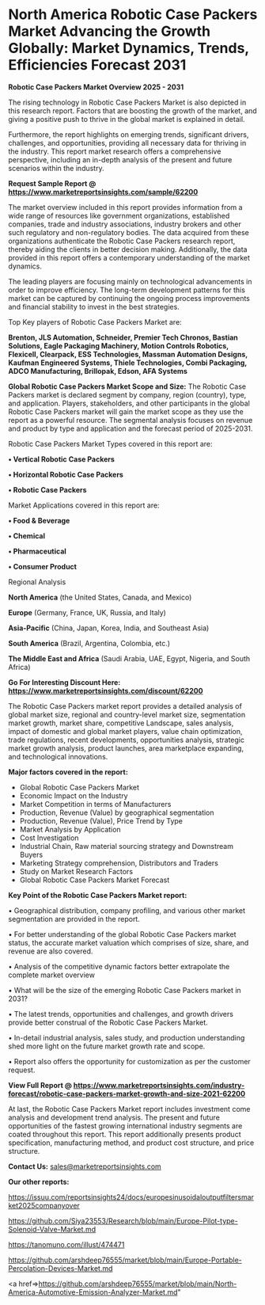 # North America Robotic Case Packers Market Advancing the Growth Globally: Market Dynamics, Trends, Efficiencies Forecast 2031

<Strong> Robotic Case Packers Market Overview 2025 - 2031</strong>

The rising technology in Robotic Case Packers Market is also depicted in this research report. Factors that are boosting the growth of the market, and giving a positive push to thrive in the global market is explained in detail.

Furthermore, the report highlights on emerging trends, significant drivers, challenges, and opportunities, providing all necessary data for thriving in the industry. This report market research offers a comprehensive perspective, including an in-depth analysis of the present and future scenarios within the industry.

<strong>Request Sample Report @ <a href=https://www.marketreportsinsights.com/sample/62200>https://www.marketreportsinsights.com/sample/62200</a></strong>

The market overview included in this report provides information from a wide range of resources like government organizations, established companies, trade and industry associations, industry brokers and other such regulatory and non-regulatory bodies. The data acquired from these organizations authenticate the Robotic Case Packers research report, thereby aiding the clients in better decision making. Additionally, the data provided in this report offers a contemporary understanding of the market dynamics.

The leading players are focusing mainly on technological advancements in order to improve efficiency. The long-term development patterns for this market can be captured by continuing the ongoing process improvements and financial stability to invest in the best strategies.

Top Key players of Robotic Case Packers Market are:

<strong>Brenton, JLS Automation, Schneider, Premier Tech Chronos, Bastian Solutions, Eagle Packaging Machinery, Motion Controls Robotics, Flexicell, Clearpack, ESS Technologies, Massman Automation Designs, Kaufman Engineered Systems, Thiele Technologies, Combi Packaging, ADCO Manufacturing, Brillopak, Edson, AFA Systems</strong>

<strong><b>Global Robotic Case Packers Market Scope and Size:</b></strong>
The Robotic Case Packers market is declared segment by company, region (country), type, and application. Players, stakeholders, and other participants in the global Robotic Case Packers market will gain the market scope as they use the report as a powerful resource. The segmental analysis focuses on revenue and product by type and application and the forecast period of 2025-2031.

Robotic Case Packers Market Types covered in this report are:

<strong>• Vertical Robotic Case Packers

• Horizontal Robotic Case Packers

• Robotic Case Packers</strong>

Market Applications covered in this report are:

<strong>• Food & Beverage

• Chemical

• Pharmaceutical

• Consumer Product</strong> 

Regional Analysis

<strong>North America</strong> (the United States, Canada, and Mexico)

<strong>Europe</strong> (Germany, France, UK, Russia, and Italy)

<strong>Asia-Pacific</strong> (China, Japan, Korea, India, and Southeast Asia)

<strong>South America</strong> (Brazil, Argentina, Colombia, etc.)

<strong>The Middle East and Africa</strong> (Saudi Arabia, UAE, Egypt, Nigeria, and South Africa)

<strong>Go For Interesting Discount Here: <a href=https://www.marketreportsinsights.com/discount/62200>https://www.marketreportsinsights.com/discount/62200</a></strong>

The Robotic Case Packers market report provides a detailed analysis of global market size, regional and country-level market size, segmentation market growth, market share, competitive Landscape, sales analysis, impact of domestic and global market players, value chain optimization, trade regulations, recent developments, opportunities analysis, strategic market growth analysis, product launches, area marketplace expanding, and technological innovations.

<strong><b>Major factors covered in the report:</b></strong>
<ul>
  <li>Global Robotic Case Packers Market </li>
  <li>Economic Impact on the Industry</li>
  <li>Market Competition in terms of Manufacturers</li>
  <li>Production, Revenue (Value) by geographical segmentation</li>
  <li>Production, Revenue (Value), Price Trend by Type</li>
  <li>Market Analysis by Application</li>
  <li>Cost Investigation</li>
  <li>Industrial Chain, Raw material sourcing strategy and Downstream Buyers</li>
  <li>Marketing Strategy comprehension, Distributors and Traders</li>
  <li>Study on Market Research Factors</li>
  <li>Global Robotic Case Packers Market Forecast</li>
</ul>

<strong><b>Key Point of the Robotic Case Packers Market report:</b></strong>

• Geographical distribution, company profiling, and various other market segmentation are provided in the report.

• For better understanding of the global Robotic Case Packers market status, the accurate market valuation which comprises of size, share, and revenue are also covered.

• Analysis of the competitive dynamic factors better extrapolate the complete market overview

• What will be the size of the emerging Robotic Case Packers market in 2031?

• The latest trends, opportunities and challenges, and growth drivers provide better construal of the Robotic Case Packers Market.

• In-detail industrial analysis, sales study, and production understanding shed more light on the future market growth rate and scope.

• Report also offers the opportunity for customization as per the customer request.

<strong><b>View Full Report @ <a href=https://www.marketreportsinsights.com/industry-forecast/robotic-case-packers-market-growth-and-size-2021-62200>https://www.marketreportsinsights.com/industry-forecast/robotic-case-packers-market-growth-and-size-2021-62200</a></b></strong>


At last, the Robotic Case Packers Market report includes investment come analysis and development trend analysis. The present and future opportunities of the fastest growing international industry segments are coated throughout this report. This report additionally presents product specification, manufacturing method, and product cost structure, and price structure.

<strong>Contact Us:</strong>
sales@marketreportsinsights.com

<strong>Our other reports:</strong>

<a href=https://issuu.com/reportsinsights24/docs/europesinusoidaloutputfiltersmarket2025companyover>https://issuu.com/reportsinsights24/docs/europesinusoidaloutputfiltersmarket2025companyover</a>

<a href=https://github.com/Siya23553/Research/blob/main/Europe-Pilot-type-Solenoid-Valve-Market.md>https://github.com/Siya23553/Research/blob/main/Europe-Pilot-type-Solenoid-Valve-Market.md</a>

<a href=https://tanomuno.com/illust/474471>https://tanomuno.com/illust/474471</a>

<a href=https://github.com/arshdeep76555/market/blob/main/Europe-Portable-Percolation-Devices-Market.md>https://github.com/arshdeep76555/market/blob/main/Europe-Portable-Percolation-Devices-Market.md</a>

<a href=>https://github.com/arshdeep76555/market/blob/main/North-America-Automotive-Emission-Analyzer-Market.md</a>"
